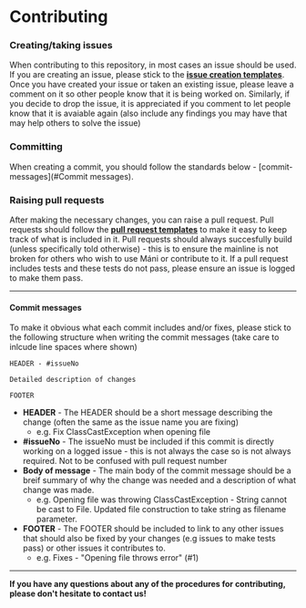 # Contributing
### Creating/taking issues
When contributing to this repository, in most cases an issue should be used. If you are creating an issue, please stick to the **[issue creation templates](.github/ISSUE_TEMPLATE)**.
Once you have created your issue or taken an existing issue, please leave a comment on it so other people know that it is being worked on. Similarly, if you decide to drop the issue, it is appreciated if you comment to let people know that it is avaiable again (also include any findings you may have that may help others to solve the issue)

### Committing
When creating a commit, you should follow the standards below - [commit-messages](#Commit messages).

### Raising pull requests
After making the necessary changes, you can raise a pull request. Pull requests should follow the **[pull request templates](.github/PULL_REQUEST_TEMPLATE)** to make it easy to keep track of what is included in it. Pull requests should always succesfully build (unless specifically told otherwise) - this is to ensure the mainline is not broken for others who wish to use Máni or contribute to it.
If a pull request includes tests and these tests do not pass, please ensure an issue is logged to make them pass.

---
#### Commit messages
To make it obvious what each commit includes and/or fixes, please stick to the following structure when writing the commit messages (take care to inlcude line spaces where shown)


    HEADER - #issueNo

    Detailed description of changes

    FOOTER

- **HEADER** - The HEADER should be a short message describing the change (often the same as the issue name you are fixing)
  - e.g. Fix ClassCastException when opening file
- **#issueNo** - The issueNo must be included if this commit is directly working on a logged issue - this is not always the case so is not always required. Not to be confused with pull request number
- **Body of message** - The main body of the commit message should be a breif summary of why the change was needed and a description of what change was made.
  - e.g. Opening file was throwing ClassCastException - String cannot be cast to File. Updated file construction to take string as filename parameter.
- **FOOTER** - The FOOTER should be included to link to any other issues that should also be fixed by your changes (e.g issues to make tests pass) or other issues it contributes to.
  - e.g. Fixes - "Opening file throws error" (#1)


---
**If you have any questions about any of the procedures for contributing, please don't hesitate to contact us!**

